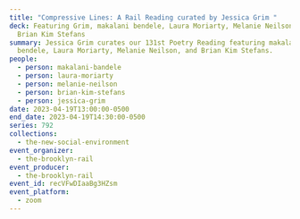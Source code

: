 ```yaml
---
title: "Compressive Lines: A Rail Reading curated by Jessica Grim "
deck: Featuring Grim, makalani bendele, Laura Moriarty, Melanie Neilson, and
  Brian Kim Stefans
summary: Jessica Grim curates our 131st Poetry Reading featuring makalani
  bendele, Laura Moriarty, Melanie Neilson, and Brian Kim Stefans.
people:
  - person: makalani-bandele
  - person: laura-moriarty
  - person: melanie-neilson
  - person: brian-kim-stefans
  - person: jessica-grim
date: 2023-04-19T13:00:00-0500
end_date: 2023-04-19T14:30:00-0500
series: 792
collections:
  - the-new-social-environment
event_organizer:
  - the-brooklyn-rail
event_producer:
  - the-brooklyn-rail
event_id: recVFwDIaaBg3HZsm
event_platform:
  - zoom
---
```

